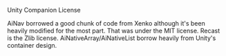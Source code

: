 Unity Companion License


AiNav borrowed a good chunk of code from Xenko although it's been heavily modified for the most part. That was under the MIT license. Recast is the Zlib license. AiNativeArray/AiNativeList borrow heavily from Unity's container design.
